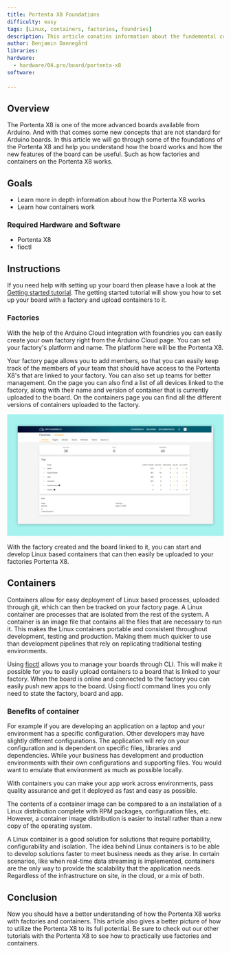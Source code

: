 ```yaml
---
title: Portenta X8 Foundations
difficulty: easy
tags: [Linux, containers, factories, foundries]
description: This article conatins information about the fundemental concepts of the Portenta X8
author: Benjamin Dannegård
libraries:
hardware:
  - hardware/04.pro/board/portenta-x8
software:

---
```


## Overview

The Portenta X8 is one of the more advanced boards available from Arduino. And with that comes some new concepts that are not standard for Arduino boards. In this article we will go through some of the foundations of the Portenta X8 and help you understand how the board works and how the new features of the board can be useful. Such as how factories and containers on the Portenta X8 works.

## Goals

- Learn more in depth information about how the Portenta X8 works
- Learn how containers work

### Required Hardware and Software

-   Portenta X8
-   fioctl

## Instructions

If you need help with setting up your board then please have a look at the [Getting started tutorial](). The getting started tutorial will show you how to set up your board with a factory and upload containers to it.

### Factories

With the help of the Arduino Cloud integration with foundries you can easily create your own factory right from the Arduino Cloud page. You can set your factory's platform and name. The platform here will be the Portenta X8.

Your factory page allows you to add members, so that you can easily keep track of the members of your team that should have access to the Portenta X8's that are linked to your factory. You can also set up teams for better management. On the page you can also find a list of all devices linked to the factory, along with their name and version of container that is currently uploaded to the board. On the containers page you can find all the different versions of containers uploaded to the factory.

![Factory page](assets/factory-page.png)

With the factory created and the board linked to it, you can start and develop Linux based containers that can then easily be uploaded to your factories Portenta X8.

## Containers

Containers allow for easy deployment of Linux based processes, uploaded through git, which can then be tracked on your factory page. A Linux container are processes that are isolated from the rest of the system. A container is an image file that contains all the files that are necessary to run it. This makes the Linux containers portable and consistent throughout development, testing and production. Making them much quicker to use than development pipelines that rely on replicating traditional testing environments.

Using [fioctl](https://docs.foundries.io/82/getting-started/install-fioctl/index.html) allows you to manage your boards through CLI. This will make it possible for you to easily upload containers to a board that is linked to your factory. When the board is online and connected to the factory you can easily push new apps to the board. Using fioctl command lines you only need to state the factory, board and app.

### Benefits of container

For example if you are developing an application on a laptop and your environment has a specific configuration. Other developers may have slightly different configurations. The application will rely on your configuration and is dependent on specific files, libraries and dependencies. While your business has development and production environments with their own configurations and supporting files. You would want to emulate that environment as much as possible locally.

With containers you can make your app work across environments, pass quality assurance and get it deployed as fast and easy as possible.

The contents of a container image can be compared to a an installation of a Linux distribution complete with RPM packages, configuration files, etc. However, a container image distribution is easier to install rather than a new copy of the operating system.

A Linux container is a good solution for solutions that require portability, configurability and isolation. The idea behind Linux containers is to be able to develop solutions faster to meet business needs as they arise. In certain scenarios, like when real-time data streaming is implemented, containers are the only way to provide the scalability that the application needs. Regardless of the infrastructure on site, in the cloud, or a mix of both.

## Conclusion

Now you should have a better understanding of how the Portenta X8 works with factories and containers. This article also gives a better picture of how to utilize the Portenta X8 to its full potential. Be sure to check out our other tutorials with the Portenta X8 to see how to practically use factories and containers.